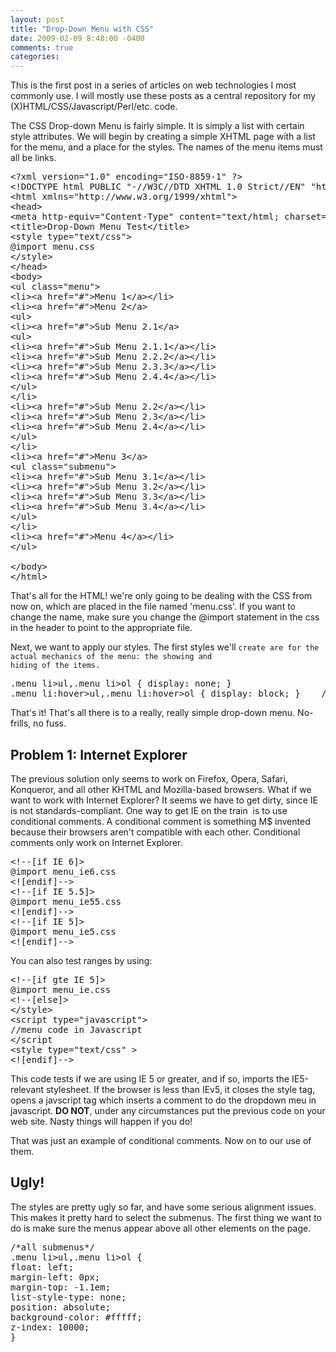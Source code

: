 ```yaml
---
layout: post
title: "Drop-Down Menu with CSS"
date: 2009-02-09 8:48:00 -0400
comments: true
categories:
---
```


This is the first post in a series of articles on web technologies I most commonly use. I will mostly use these posts as a central repository for my (X)HTML/CSS/Javascript/Perl/etc. code.

The CSS Drop-down Menu is fairly simple. It is simply a list with certain style attributes. We will begin by creating a simple XHTML page with a list for the menu, and a place for the styles. The names of the menu items must all be links.

<pre lang="xml">&lt;?xml version="1.0" encoding="ISO-8859-1" ?&gt;
&lt;!DOCTYPE html PUBLIC "-//W3C//DTD XHTML 1.0 Strict//EN" "http://www.w3.org/TR/xhtml1/DTD/xhtml1-transitional.dtd"&gt;
&lt;html xmlns="http://www.w3.org/1999/xhtml"&gt;
&lt;head&gt;
&lt;meta http-equiv="Content-Type" content="text/html; charset=ISO-8859-1" /&gt;
&lt;title&gt;Drop-Down Menu Test&lt;/title&gt;
&lt;style type="text/css"&gt;
@import menu.css
&lt;/style&gt;
&lt;/head&gt;
&lt;body&gt;
&lt;ul class="menu"&gt;
&lt;li&gt;&lt;a href="#"&gt;Menu 1&lt;/a&gt;&lt;/li&gt;
&lt;li&gt;&lt;a href="#"&gt;Menu 2&lt;/a&gt;
&lt;ul&gt;
&lt;li&gt;&lt;a href="#"&gt;Sub Menu 2.1&lt;/a&gt;
&lt;ul&gt;
&lt;li&gt;&lt;a href="#"&gt;Sub Menu 2.1.1&lt;/a&gt;&lt;/li&gt;
&lt;li&gt;&lt;a href="#"&gt;Sub Menu 2.2.2&lt;/a&gt;&lt;/li&gt;
&lt;li&gt;&lt;a href="#"&gt;Sub Menu 2.3.3&lt;/a&gt;&lt;/li&gt;
&lt;li&gt;&lt;a href="#"&gt;Sub Menu 2.4.4&lt;/a&gt;&lt;/li&gt;
&lt;/ul&gt;
&lt;/li&gt;
&lt;li&gt;&lt;a href="#"&gt;Sub Menu 2.2&lt;/a&gt;&lt;/li&gt;
&lt;li&gt;&lt;a href="#"&gt;Sub Menu 2.3&lt;/a&gt;&lt;/li&gt;
&lt;li&gt;&lt;a href="#"&gt;Sub Menu 2.4&lt;/a&gt;&lt;/li&gt;
&lt;/ul&gt;
&lt;/li&gt;
&lt;li&gt;&lt;a href="#"&gt;Menu 3&lt;/a&gt;
&lt;ul class="submenu"&gt;
&lt;li&gt;&lt;a href="#"&gt;Sub Menu 3.1&lt;/a&gt;&lt;/li&gt;
&lt;li&gt;&lt;a href="#"&gt;Sub Menu 3.2&lt;/a&gt;&lt;/li&gt;
&lt;li&gt;&lt;a href="#"&gt;Sub Menu 3.3&lt;/a&gt;&lt;/li&gt;
&lt;li&gt;&lt;a href="#"&gt;Sub Menu 3.4&lt;/a&gt;&lt;/li&gt;
&lt;/ul&gt;
&lt;/li&gt;
&lt;li&gt;&lt;a href="#"&gt;Menu 4&lt;/a&gt;&lt;/li&gt;
&lt;/ul&gt;

&lt;/body&gt;
&lt;/html&gt;</pre>

That's all for the HTML! we're only going to be dealing with the CSS from now on, which are placed in the file named 'menu.css'. If you want to change the name, make sure you change the @import statement in the css in the header to point to the appropriate file.

Next, we want to apply our styles. The first styles we'll <code>create are for the actual mechanics of the menu: the showing and hiding of the items.</code>

<pre lang="css">.menu li&gt;ul,.menu li&gt;ol { display: none; }                                /*hide all submenus*/
.menu li:hover&gt;ul,.menu li:hover&gt;ol { display: block; }    /*show all submenus on hover*/
</pre>

That's it! That's all there is to a really, really simple drop-down menu. No-frills, no fuss.

<h2>Problem 1: Internet Explorer</h2>
The previous solution only seems to work on Firefox, Opera, Safari, Konqueror, and all other KHTML and Mozilla-based browsers. What if we want to work with Internet Explorer? It seems we have to get dirty, since IE is not standards-compliant. One way to get IE on the train  is to use conditional comments. A conditional comment is something M$ invented because their browsers aren't compatible with each other. Conditional comments only work on Internet Explorer.
<pre lang="xml">&lt;!--[if IE 6]&gt;
@import menu_ie6.css
&lt;![endif]--&gt;
&lt;!--[if IE 5.5]&gt;
@import menu_ie55.css
&lt;![endif]--&gt;
&lt;!--[if IE 5]&gt;
@import menu_ie5.css
&lt;![endif]--&gt;
</pre>

You can also test ranges by using:

<pre lang="xml">&lt;!--[if gte IE 5]&gt;
@import menu_ie.css
&lt;!--[else]&gt;
&lt;/style&gt;
&lt;script type="javascript"&gt;
//menu code in Javascript
&lt;/script
&lt;style type="text/css" &gt;
&lt;![endif]--&gt;
</pre>

This code tests if we are using IE 5 or greater, and if so, imports the IE5-relevant stylesheet. If the browser is less than IEv5, it closes the style tag, opens a javscript
tag which inserts a comment to do the dropdown meu in javascript. <strong>DO NOT</strong>, under any circumstances put the previous code on your web site. Nasty things will happen if you do!

That was just an example of conditional comments. Now on to our use of them.

<h2>Ugly!</h2>
The styles are pretty ugly so far, and have some serious alignment issues. This makes it pretty hard to select the submenus. The first thing we want to do is make sure the menus appear above all other elements on the page.

<pre lang="css">/*all submenus*/
.menu li&gt;ul,.menu li&gt;ol {
float: left;
margin-left: 0px;
margin-top: -1.1em;
list-style-type: none;
position: absolute;
background-color: #fffff;
z-index: 10000;
}</pre>
